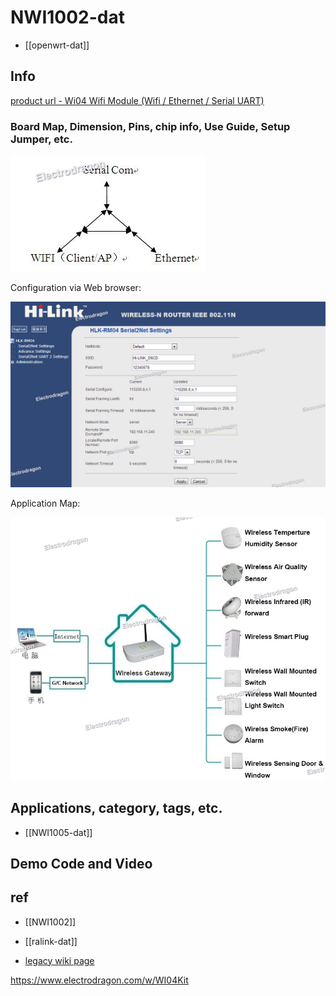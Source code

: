 
# NWI1002-dat

- [[openwrt-dat]]

## Info

[product url - Wi04 Wifi Module (Wifi / Ethernet / Serial UART)](https://www.electrodragon.com/product/wi04-wifi-module/)

### Board Map, Dimension, Pins, chip info, Use Guide, Setup Jumper, etc.

![](2025-08-06-18-12-20.png)

Configuration via Web browser:

![](2025-08-06-18-13-02.png)

Application Map:

![](2025-08-06-18-13-22.png)




## Applications, category, tags, etc. 

- [[NWI1005-dat]]

## Demo Code and Video



## ref 

- [[NWI1002]] 

- [[ralink-dat]]

- [legacy wiki page ](https://w.electrodragon.com/w/WI04_Wifi_Module)

https://www.electrodragon.com/w/WI04Kit


